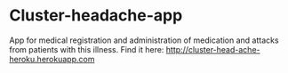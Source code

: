 # Cluster-headache-app
App for medical registration and administration of medication and attacks from patients with this illness.
Find it here:
http://cluster-head-ache-heroku.herokuapp.com

